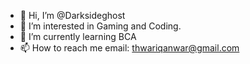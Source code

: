 - 👋 Hi, I’m @Darksideghost
- 👀 I’m interested in Gaming and Coding.
- 🌱 I’m currently learning BCA
- 📫 How to reach me email: thwariqanwar@gmail.com

<!---
Darksideghost/Darksideghost is a ✨ special ✨ repository because its `README.md` (this file) appears on your GitHub profile.
You can click the Preview link to take a look at your changes.
--->
